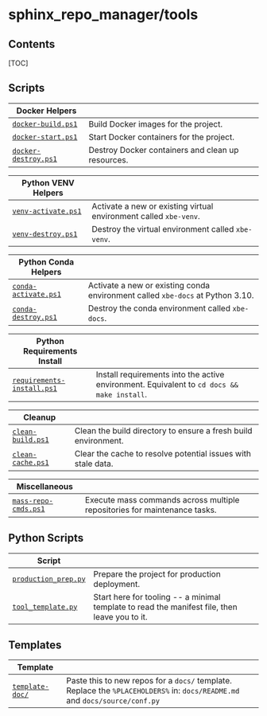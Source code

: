 # sphinx_repo_manager/tools

## Contents

[TOC]

## Scripts

| Docker Helpers | |
|--------|-------------|
| [`docker-build.ps1`](docker-build.ps1) | Build Docker images for the project. |
| [`docker-start.ps1`](docker-start.ps1) | Start Docker containers for the project. |
| [`docker-destroy.ps1`](docker-destroy.ps1) | Destroy Docker containers and clean up resources. |

| Python VENV Helpers | |
|--------|-------------|
| [`venv-activate.ps1`](venv-activate.ps1) | Activate a new or existing virtual environment called `xbe-venv`. |
| [`venv-destroy.ps1`](venv-destroy.ps1) | Destroy the virtual environment called `xbe-venv`. |

| Python Conda Helpers| |
|--------|-------------|
| [`conda-activate.ps1`](conda-activate.ps1) | Activate a new or existing conda environment called `xbe-docs` at Python 3.10. |
| [`conda-destroy.ps1`](conda-destroy.ps1) | Destroy the conda environment called `xbe-docs`. |

| Python Requirements Install  | |
|--------|-------------|
| [`requirements-install.ps1`](requirements-install.ps1) | Install requirements into the active environment. Equivalent to `cd docs && make install`. |

| Cleanup | |
|--------|-------------|
| [`clean-build.ps1`](clean-build.ps1) | Clean the build directory to ensure a fresh build environment. |
| [`clean-cache.ps1`](clean-cache.ps1) | Clear the cache to resolve potential issues with stale data. |

| Miscellaneous | |
|--------|-------------|
| [`mass-repo-cmds.ps1`](mass-repo-cmds.ps1) | Execute mass commands across multiple repositories for maintenance tasks. |

## Python Scripts

| Script | |
|--------|-------------|
| [`production_prep.py`](production_prep.py) | Prepare the project for production deployment. |
| [`tool_template.py`](tool_template.py) | Start here for tooling -- a minimal template to read the manifest file, then leave you to it. |

## Templates

| Template | |
|----------|-------------|
| [`template-doc/`](template-doc/) | Paste this to new repos for a `docs/` template. <br>Replace the `%PLACEHOLDERS%` in: `docs/README.md` and `docs/source/conf.py` |
